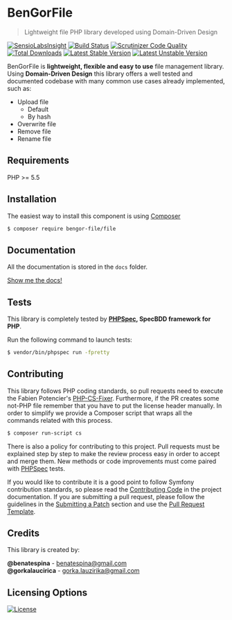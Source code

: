 # BenGorFile
> Lightweight file PHP library developed using Domain-Driven Design

[![SensioLabsInsight](https://insight.sensiolabs.com/projects/c684216d-c5f3-4b70-a7cf-1ec2af743142/mini.png)](https://insight.sensiolabs.com/projects/c684216d-c5f3-4b70-a7cf-1ec2af743142)
[![Build Status](https://travis-ci.org/BenGorFile/File.svg?branch=master)](https://travis-ci.org/BenGorFile/File)
[![Scrutinizer Code Quality](https://scrutinizer-ci.com/g/BenGorFile/File/badges/quality-score.png?b=master)](https://scrutinizer-ci.com/g/BenGorFile/File/?branch=master)
[![Total Downloads](https://poser.pugx.org/bengor-file/file/downloads)](https://packagist.org/packages/bengor-file/file)
[![Latest Stable Version](https://poser.pugx.org/bengor-file/file/v/stable.svg)](https://packagist.org/packages/bengor-file/file)
[![Latest Unstable Version](https://poser.pugx.org/bengor-file/file/v/unstable.svg)](https://packagist.org/packages/bengor-file/file)

BenGorFile is **lightweight, flexible and easy to use** file management library. Using **Domain-Driven Design**
this library offers a well tested and documented codebase with many common use cases already implemented, such as:

 * Upload file
    * Default
    * By hash
 * Overwrite file
 * Remove file
 * Rename file

## Requirements
PHP >= 5.5

## Installation
The easiest way to install this component is using [Composer][6]
```bash
$ composer require bengor-file/file
```

## Documentation
All the documentation is stored in the `docs` folder.

[Show me the docs!](docs/index.md)

## Tests
This library is completely tested by **[PHPSpec][1], SpecBDD framework for PHP**.

Run the following command to launch tests:
```bash
$ vendor/bin/phpspec run -fpretty
```

## Contributing
This library follows PHP coding standards, so pull requests need to execute the Fabien Potencier's [PHP-CS-Fixer][5].
Furthermore, if the PR creates some not-PHP file remember that you have to put the license header manually.
In order to simplify we provide a Composer script that wraps all the commands related with
this process.
```bash
$ composer run-script cs
```

There is also a policy for contributing to this project. Pull requests must be explained step by step to make the
review process easy in order to accept and merge them. New methods or code improvements must come paired with
[PHPSpec][1] tests.

If you would like to contribute it is a good point to follow Symfony contribution standards, so please read the
[Contributing Code][2] in the project documentation. If you are submitting a pull request, please follow the guidelines
in the [Submitting a Patch][3] section and use the [Pull Request Template][4].

## Credits
This library is created by:
>
**@benatespina** - [benatespina@gmail.com](mailto:benatespina@gmail.com)<br>
**@gorkalaucirica** - [gorka.lauzirika@gmail.com](mailto:gorka.lauzirika@gmail.com)

## Licensing Options
[![License](https://poser.pugx.org/bengor-file/file/license.svg)](https://github.com/BenGorFile/File/blob/master/LICENSE)

[1]: http://www.phpspec.net/
[2]: http://symfony.com/doc/current/contributing/code/index.html
[3]: http://symfony.com/doc/current/contributing/code/patches.html#check-list
[4]: http://symfony.com/doc/current/contributing/code/patches.html#make-a-pull-request
[5]: http://cs.sensiolabs.org/
[6]: http://getcomposer.org
